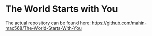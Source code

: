# The World Starts with You

The actual repository can be found here: https://github.com/mahin-mac568/The-World-Starts-With-You